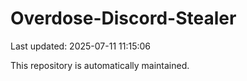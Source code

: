 # Overdose-Discord-Stealer

Last updated: 2025-07-11 11:15:06

This repository is automatically maintained.
